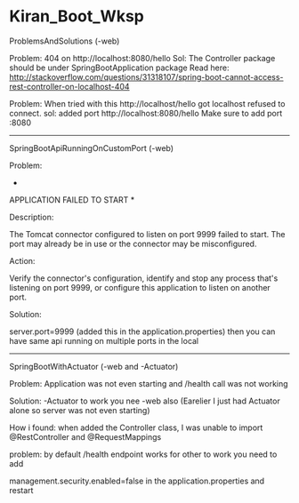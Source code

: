 # Kiran_Boot_Wksp

ProblemsAndSolutions   (-web)


Problem: 404 on http://localhost:8080/hello
Sol: The Controller package should be under SpringBootApplication package
Read here: http://stackoverflow.com/questions/31318107/spring-boot-cannot-access-rest-controller-on-localhost-404

Problem: When tried with this http://localhost/hello got localhost refused to connect.
sol: added port http://localhost:8080/hello
Make sure to add port :8080

**************************

SpringBootApiRunningOnCustomPort  (-web)

Problem:

*
APPLICATION FAILED TO START
*

Description:

The Tomcat connector configured to listen on port 9999 failed to start. The port may already be in use or the connector may be misconfigured.

Action:

Verify the connector's configuration, identify and stop any process that's listening on port 9999, or configure this application to listen on another port.


Solution:

server.port=9999  (added this in the application.properties) then you can have same api running on multiple ports in the local

**************************

SpringBootWithActuator (-web and -Actuator)

Problem: Application was not even starting and /health call was not working


Solution: -Actuator to work you nee -web also (Earelier I just had Actuator alone so server was not even starting)


How i found: when added the Controller class, I was unable to import @RestController and @RequestMappings 


problem: by default /health endpoint works for other to work you need to add


management.security.enabled=false in the application.properties and restart
